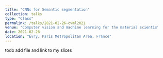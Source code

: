```yaml
---
title: "CNNs for Semantic segmentation"
collection: talks
type: "Class"
permalink: /talks/2021-02-26-cvml2021
venue: "Computer vision and machine learning for the material scientist (CVML) 2021"
date: 2021-02-26
location: "Évry, Paris Metropolitan Area, France"
---
```



todo add file and link to my slices
